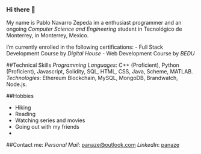 ### Hi there 👋

My name is Pablo Navarro Zepeda im a enthusiast programmer and an ongoing *Computer Science and Engineering* student in Tecnológico de Monterrey, in Monterrey, Mexico.

I’m currently enrolled in the following certifications:
    - Full Stack Development Course by _Digital House_
    - Web Development Course by _BEDU_

##Technical Skills
*Programming Languages*: C++ (Proficient), Python (Proficient), Javascript, Solidity, SQL, HTML, CSS, Java, Scheme, MATLAB.
*Technologies*: Ethereum Blockchain, MySQL, MongoDB, Brandwatch, Node.js.

##Hobbies
  - Hiking
  - Reading
  - Watching series and movies
  - Going out with my friends
  - 
##Contact me:
*Personal Mail*: panaze@outlook.com
*LinkedIn*: [panaze](https://www.linkedin.com/in/panaze/)


